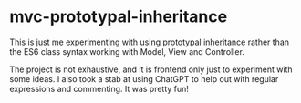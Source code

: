 # mvc-prototypal-inheritance
This is just me experimenting with using prototypal inheritance rather than the ES6 class syntax working with Model, View and Controller.

The project is not exhaustive, and it is frontend only just to experiment with some ideas. I also took a stab at using ChatGPT to help out with regular expressions and commenting. It was pretty fun!
